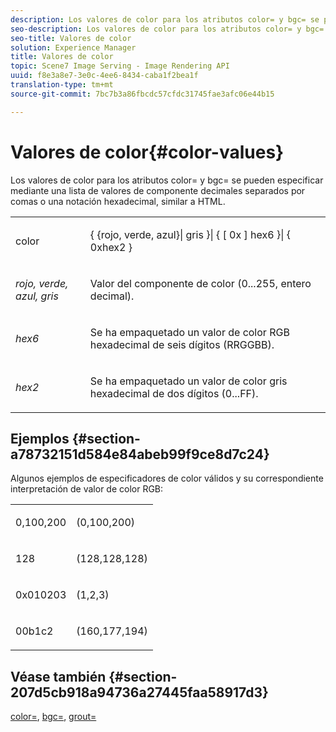 ```yaml
---
description: Los valores de color para los atributos color= y bgc= se pueden especificar mediante una lista de valores de componente decimales separados por comas o una notación hexadecimal, similar a HTML.
seo-description: Los valores de color para los atributos color= y bgc= se pueden especificar mediante una lista de valores de componente decimales separados por comas o una notación hexadecimal, similar a HTML.
seo-title: Valores de color
solution: Experience Manager
title: Valores de color
topic: Scene7 Image Serving - Image Rendering API
uuid: f8e3a8e7-3e0c-4ee6-8434-caba1f2bea1f
translation-type: tm+mt
source-git-commit: 7bc7b3a86fbcdc57cfdc31745fae3afc06e44b15

---
```



# Valores de color{#color-values}

Los valores de color para los atributos color= y bgc= se pueden especificar mediante una lista de valores de componente decimales separados por comas o una notación hexadecimal, similar a HTML.

<table id="simpletable_9B3A231D5BB14A3DB2B42B341E198341"> 
 <tr class="strow"> 
  <td class="stentry"> <p><span class="varname"> color</span> </p></td> 
  <td class="stentry"> <p><span class="codeph">{ {rojo, verde, azul}| gris }| { [ 0x ] hex6 }| { 0xhex2 }</span> </p></td> 
 </tr> 
 <tr class="strow"> 
  <td class="stentry"> <p><i>rojo, verde, azul, gris</i> </p></td> 
  <td class="stentry"> <p>Valor del componente de color (0...255, entero decimal). </p></td> 
 </tr> 
 <tr class="strow"> 
  <td class="stentry"> <p><i>hex6</i> </p></td> 
  <td class="stentry"> <p>Se ha empaquetado un valor de color RGB hexadecimal de seis dígitos (RRGGBB). </p></td> 
 </tr> 
 <tr class="strow"> 
  <td class="stentry"> <p><i>hex2</i> </p></td> 
  <td class="stentry"> <p>Se ha empaquetado un valor de color gris hexadecimal de dos dígitos (0...FF). </p></td> 
 </tr> 
</table>

## Ejemplos {#section-a78732151d584e84abeb99f9ce8d7c24}

Algunos ejemplos de especificadores de color válidos y su correspondiente interpretación de valor de color RGB:

<table id="simpletable_837B3173020240A5B7B2DB2F4CC57352"> 
 <tr class="strow"> 
  <td class="stentry"> <p>0,100,200 </p></td> 
  <td class="stentry"> <p>(0,100,200) </p></td> 
 </tr> 
 <tr class="strow"> 
  <td class="stentry"> <p>128 </p></td> 
  <td class="stentry"> <p>(128,128,128) </p></td> 
 </tr> 
 <tr class="strow"> 
  <td class="stentry"> <p>0x010203 </p></td> 
  <td class="stentry"> <p>(1,2,3) </p></td> 
 </tr> 
 <tr class="strow"> 
  <td class="stentry"> <p>00b1c2 </p></td> 
  <td class="stentry"> <p>(160,177,194) </p></td> 
 </tr> 
</table>

## Véase también {#section-207d5cb918a94736a27445faa58917d3}

[color=](../../../../../ir-api/http-protocol/image-rendering-api-ref/c-ir-http-protocol-ref/c-ir-http-protocol-command-reference/r-ir-http-color.md#reference-ea3cba9edfe94dbab86d8f123a9ed0aa), [bgc=](../../../../../ir-api/http-protocol/image-rendering-api-ref/c-ir-http-protocol-ref/c-ir-http-protocol-command-reference/r-ir-bgc.md#reference-3f5c78cea01c4a85aa582076d23aebb0), [grout=](../../../../../ir-api/http-protocol/image-rendering-api-ref/c-ir-http-protocol-ref/c-ir-http-protocol-command-reference/r-ir-grout.md#reference-73651cbbbc344adba2626ef950d3672a)
